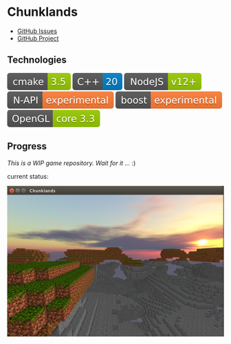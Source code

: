 # Chunklands

- [GitHub Issues](https://github.com/DaAitch/chunklands/issues)
- [GitHub Project](https://github.com/DaAitch/chunklands/projects/1)

## Technologies

![cmake](doc/cmake.svg)
![C++](doc/cpp.svg)
![NodeJS](doc/nodejs.svg)
![N-API](doc/napi.svg)
![Boost](doc/boost.svg)
![OpenGL](doc/opengl.svg)

## Progress

*This is a WIP game repository. Wait for it ...* :)

current status:

![Current Result](./status.png)
